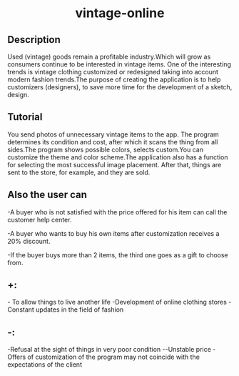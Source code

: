 <h1 align="center">vintage-online</h1>


<h2>Description</h2>
Used (vintage) goods remain a profitable industry.Which will grow as consumers continue to be interested in vintage items. One of the interesting trends is vintage clothing customized or redesigned taking into account modern fashion trends.The purpose of creating the application is to help customizers (designers), to save more time for the development of a sketch, design.

<h2>Tutorial</h2>

You send photos of unnecessary vintage items to the app. The program determines its condition and cost, after which it scans the thing from all sides.The program shows possible colors, selects custom.You can customize the theme and color scheme.The application also has a function for selecting the most successful image placement.
After that, things are sent to the store, for example, and they are sold.
<h2>Also the user can</h2>

-A buyer who is not satisfied with the price offered for his item can call the customer help center.

-A buyer who wants to buy his own items after customization receives a 20% discount.

-If the buyer buys more than 2 items, the third one goes as a gift to choose from.

<h2>+:</h2>
- To allow things to live another life
-Development of online clothing stores
-Constant updates in the field of fashion
<h2>-:</h2>
-Refusal at the sight of things in very poor condition
--Unstable price
-Offers of customization of the program may not coincide with the expectations of the client

